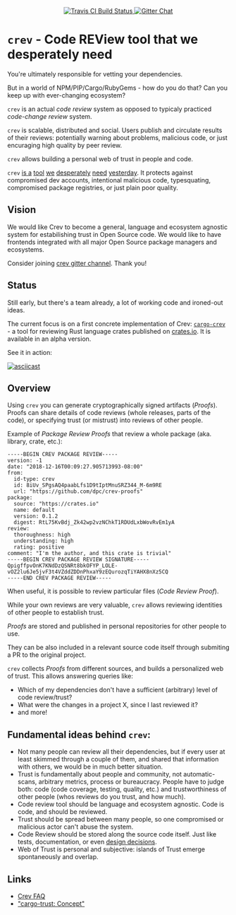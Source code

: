 <p align="center">
  <a href="https://travis-ci.org/dpc/crev">
      <img src="https://img.shields.io/travis/dpc/crev/master.svg?style=flat-square" alt="Travis CI Build Status">
  </a>
  <a href="https://gitter.im/dpc/crev">
      <img src="https://img.shields.io/badge/GITTER-join%20chat-green.svg?style=flat-square" alt="Gitter Chat">
  </a>
  <br>
</p>



# `crev` -  Code REView tool that we desperately need

You're ultimately responsible for vetting your dependencies.

But in a world of NPM/PIP/Cargo/RubyGems - how do you do that? Can
you keep up with ever-changing ecosystem?

`crev` is an actual *code review* system as opposed to typicaly practiced *code-change review* system.

`crev` is scalable, distributed and social. Users publish and circulate results of their reviews: potentially warning about problems, malicious code, or just encuraging high quality by peer review.

`crev` allows building a personal web of trust in people and code.

`crev` [is a][f] [tool][e] [we][d] [desperately][c] [need][b] [yesterday][a]. It protects against compromised dev accounts, intentional malicious code, typesquating, compromised package registries, or just plain poor quality.

[a]: https://www.csoonline.com/article/3214624/security/malicious-code-in-the-node-js-npm-registry-shakes-open-source-trust-model.html

[b]: https://thenewstack.io/npm-attackers-sneak-a-backdoor-into-node-js-deployments-through-dependencies/

[c]: https://news.ycombinator.com/item?id=17513709

[c]: https://www.theregister.co.uk/2018/11/26/npm_repo_bitcoin_stealer/

[d]: https://www.zdnet.com/article/twelve-malicious-python-libraries-found-and-removed-from-pypi/

[e]: https://www.itnews.com.au/news/rubygems-in-recovery-mode-after-site-hack-330819

[f]: https://users.rust-lang.org/t/security-advisory-for-crates-io-2017-09-19/12960

## Vision

We would like Crev to become a general, language and ecosystem agnostic 
system for estabilishing trust in Open Source code. We would like to have
frontends integrated with all major Open Source package managers and ecosystems.

Consider joining [crev gitter channel](https://gitter.im/dpc/crev). Thank you!

## Status

Still early, but there's a team already, a lot of working code and ironed-out ideas.

The current focus is on a first concrete implementation of Crev:
[`cargo-crev`](https://github.com/dpc/crev/tree/master/cargo-crev) -
a tool for reviewing Rust language crates published on [crates.io](https://crates.io).
It is available in an alpha version.

See it in action:

[![asciicast](https://asciinema.org/a/216695.png?speed=3)](https://asciinema.org/a/216695)


## Overview

Using `crev` you can generate cryptographically signed artifacts (*Proofs*). Proofs can share details of code reviews (whole releases, parts of the code), or specifying trust (or mistrust) into reviews of other people.

Example of *Package Review Proofs* that review a whole package (aka. library, crate, etc.):

```
-----BEGIN CREV PACKAGE REVIEW-----
version: -1
date: "2018-12-16T00:09:27.905713993-08:00"
from:
  id-type: crev
  id: 8iUv_SPgsAQ4paabLfs1D9tIptMnuSRZ344_M-6m9RE
  url: "https://github.com/dpc/crev-proofs"
package:
  source: "https://crates.io"
  name: default
  version: 0.1.2
  digest: RtL75KvBdj_Zk42wp2vzNChkT1RDUdLxbWovRvEm1yA
review:
  thoroughness: high
  understanding: high
  rating: positive
comment: "I'm the author, and this crate is trivial"
-----BEGIN CREV PACKAGE REVIEW SIGNATURE-----
QpigffpvOnK7KNdDzQSNRt8bkOFYP_LOLE-vOZ2lu6Je5jvF3t4VZddZDDnPhxaY9zEQurozqTiYAHX8nXz5CQ
-----END CREV PACKAGE REVIEW-----
```

When useful, it is possible to review particular files (*Code Review Proof*).

While your own reviews are very valuable, `crev` allows reviewing identities of other
people to establish trust.

*Proofs* are stored and published in personal repositories for other people to use.

They can be also included in a relevant source code itself through submiting
a PR to the original project.

`crev` collects *Proofs* from different sources, and builds a personalized web of trust.
This allows answering queries like:

* Which of my dependencies don't have a sufficient (arbitrary) level of code review/trust?
* What were the changes in a project X, since I last reviewed it?
* and more!

## Fundamental ideas behind `crev`:

* Not many people can review all their dependencies, but if every user
  at least skimmed through a couple of them, and shared that information with
  others, we would be in much better situation.
* Trust is fundamentally about people and community, not automatic-scans,
  arbitrary metrics, process or bureaucracy. People have to judge both: code
  (code coverage, testing, quality, etc.) and trustworthiness of other
  people (whos reviews do you trust, and how much).
* Code review tool should be language and ecosystem agnostic. Code is code, and should be reviewed.
* Trust should be spread between many people, so one compromised or malicious
  actor can't abuse the system.
* Code Review should be stored along the source code itself. Just like tests,
  documentation, or even [design decisions](https://github.com/vitiral/artifact).
* Web of Trust is personal and subjective: islands of Trust emerge spontaneously
  and overlap.

## Links

* [Crev FAQ](https://github.com/dpc/crev/wiki/FAQ)
* ["cargo-trust: Concept"](https://github.com/dpc/crev/wiki/cargo-trust:-Concept)

